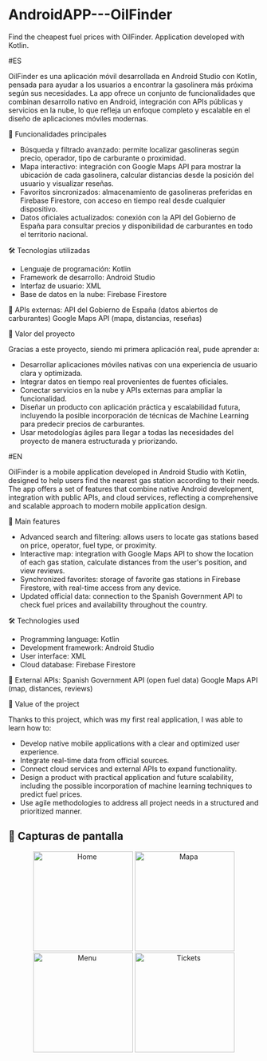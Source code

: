 # AndroidAPP---OilFinder
Find the cheapest fuel prices with OilFinder. Application developed with Kotlin.

#ES

OilFinder es una aplicación móvil desarrollada en Android Studio con Kotlin, pensada para ayudar a los usuarios a encontrar la gasolinera más próxima según sus necesidades.
La app ofrece un conjunto de funcionalidades que combinan desarrollo nativo en Android, integración con APIs públicas y servicios en la nube, lo que refleja un enfoque completo y escalable en el diseño de aplicaciones móviles modernas.

🚀 Funcionalidades principales

- Búsqueda y filtrado avanzado: permite localizar gasolineras según precio, operador, tipo de carburante o proximidad.
- Mapa interactivo: integración con Google Maps API para mostrar la ubicación de cada gasolinera, calcular distancias desde la posición del usuario y visualizar reseñas.
- Favoritos sincronizados: almacenamiento de gasolineras preferidas en Firebase Firestore, con acceso en tiempo real desde cualquier dispositivo.
- Datos oficiales actualizados: conexión con la API del Gobierno de España para consultar precios y disponibilidad de carburantes en todo el territorio nacional.

🛠️ Tecnologías utilizadas

- Lenguaje de programación: Kotlin
- Framework de desarrollo: Android Studio
- Interfaz de usuario: XML
- Base de datos en la nube: Firebase Firestore

🚩 APIs externas:
API del Gobierno de España (datos abiertos de carburantes)
Google Maps API (mapa, distancias, reseñas)

🎯 Valor del proyecto

Gracias a este proyecto, siendo mi primera aplicación real, pude aprender a:

- Desarrollar aplicaciones móviles nativas con una experiencia de usuario clara y optimizada.
- Integrar datos en tiempo real provenientes de fuentes oficiales.
- Conectar servicios en la nube y APIs externas para ampliar la funcionalidad.
- Diseñar un producto con aplicación práctica y escalabilidad futura, incluyendo la posible incorporación de técnicas de Machine Learning para predecir precios de carburantes.
- Usar metodologías ágiles para llegar a todas las necesidades del proyecto de manera estructurada y priorizando.

#EN

OilFinder is a mobile application developed in Android Studio with Kotlin, designed to help users find the nearest gas station according to their needs.
The app offers a set of features that combine native Android development, integration with public APIs, and cloud services, reflecting a comprehensive and scalable approach to modern mobile application design.

🚀 Main features

- Advanced search and filtering: allows users to locate gas stations based on price, operator, fuel type, or proximity.
- Interactive map: integration with Google Maps API to show the location of each gas station, calculate distances from the user's position, and view reviews.
- Synchronized favorites: storage of favorite gas stations in Firebase Firestore, with real-time access from any device.
- Updated official data: connection to the Spanish Government API to check fuel prices and availability throughout the country.

🛠️ Technologies used

- Programming language: Kotlin
- Development framework: Android Studio
- User interface: XML
- Cloud database: Firebase Firestore

🚩 External APIs:
Spanish Government API (open fuel data)
Google Maps API (map, distances, reviews)

🎯 Value of the project

Thanks to this project, which was my first real application, I was able to learn how to:

- Develop native mobile applications with a clear and optimized user experience.
- Integrate real-time data from official sources.
- Connect cloud services and external APIs to expand functionality.
- Design a product with practical application and future scalability, including the possible incorporation of machine learning techniques to predict fuel prices.
- Use agile methodologies to address all project needs in a structured and prioritized manner.

## 📸 Capturas de pantalla

<p align="center">
  <img src="screenshots/home.png" alt="Home" width="200"/>
  <img src="screenshots/map.png" alt="Mapa" width="200"/>
  <img src="screenshots/menu.png" alt="Menu" width="200"/>
  <img src="screenshots/ticket.png" alt="Tickets" width="200"/>
</p>

